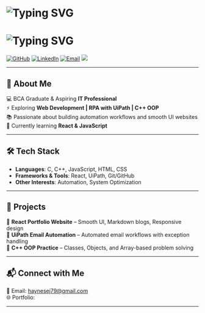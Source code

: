 # ![Typing SVG](https://readme-typing-svg.demolab.com/?lines=Hey+I'm+Haynes!+👋;)
# ![Typing SVG](https://readme-typing-svg.demolab.com/?lines=Hey,+I'm+Haynes!+👋;)


[![GitHub](https://img.shields.io/badge/GitHub-000?logo=github&logoColor=fff)](https://github.com/Haynes79)
[![LinkedIn](https://img.shields.io/badge/LinkedIn-0A66C2?logo=linkedin&logoColor=fff)](https://www.linkedin.com/in/haynes-e-j)
[![Email](https://img.shields.io/badge/Email-D14836?logo=gmail&logoColor=fff)](mailto:haynesej79@gmail.com)
<a href="https://www.instagram.com/hyanx_" target="_blank">
  <img src="https://img.shields.io/badge/Instagram-E4405F?logo=instagram&logoColor=fff" />
</a>

---

## 🚀 About Me  
💻 BCA Graduate & Aspiring **IT Professional**  
⚡ Exploring **Web Development | RPA with UiPath | C++ OOP**  
📚 Passionate about building automation workflows and smooth UI websites  
🌱 Currently learning **React & JavaScript**  

---

## 🛠️ Tech Stack  
- **Languages**: C, C++, JavaScript, HTML, CSS  
- **Frameworks & Tools**: React, UiPath, Git/GitHub  
- **Other Interests**: Automation, System Optimization  

---

## 🚀 Projects  
🔹 **React Portfolio Website** – Smooth UI, Markdown blogs, Responsive design  
🔹 **UiPath Email Automation** – Automated email workflows with exception handling  
🔹 **C++ OOP Practice** – Classes, Objects, and Array-based problem solving  

---

## 📬 Connect with Me  
📧 Email: [haynesej79@gmail.com](mailto:haynesej79@gmail.com)  
🌐 Portfolio: [](https://yourwebsite.com)  

---
